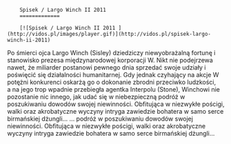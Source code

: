 
        Spisek / Largo Winch II 2011 
        =============
        
        [![Spisek / Largo Winch II 2011 ](http://vidos.pl/images/player.gif)](http://vidos.pl/spisek-largo-winch-ii-2011)
        
        
 Po śmierci ojca Largo Winch (Sisley) dziedziczy niewyobrażalną fortunę i stanowisko prezesa międzynarodowej korporacji W. Nikt nie podejrzewa nawet, że miliarder postanowi pewnego dnia sprzedać swoje udziały i poświęcić się działalności humanitarnej. Gdy jednak czyhający na akcje W potężni konkurenci oskarżą go o dokonanie zbrodni przeciwko ludzkości, a na jego trop wpadnie przebiegła agentka Interpolu (Stone), Winchowi nie pozostanie nic innego, jak udać się w niebezpieczną podróż w poszukiwaniu dowodów swojej niewinności. Obfitująca w niezwykłe pościgi, walki oraz akrobatyczne wyczyny intryga zawiedzie bohatera w samo serce birmańskiej dżungli...  ... podróż w poszukiwaniu dowodów swojej niewinności. Obfitująca w niezwykłe pościgi, walki oraz akrobatyczne wyczyny intryga zawiedzie bohatera w samo serce birmańskiej dżungli...
    